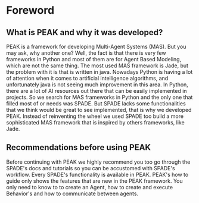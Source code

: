 # Foreword

## What is PEAK and why it was developed?
PEAK is a framework for developing Multi-Agent Systems (MAS). But you may ask, why another one? Well, the fact is that there is very few frameworks in Python and most of them are for Agent Based Modeling, which are not the same thing. The most used MAS framework is Jade, but the problem with it is that is written in java. Nowadays Python is having a lot of attention when it comes to artificial intelligence algorithms, and unfortunately java is not seeing much improvement in this area. In Python, there are a lot of AI resources out there that can be easily implemented in projects. So we search for MAS frameworks in Python and the only one that filled most of or needs was SPADE. But SPADE lacks some functionalities that we think would be great to see implemented, that is why we developed PEAK. Instead of reinventing the wheel we used SPADE too build a more sophisticated MAS framework that is inspired by others frameworks, like Jade.

## Recommendations before using PEAK
Before continuing with PEAK we highly recommend you too go through the SPADE's docs and tutorials so you can be accustomed with SPADE's workflow. Every SPADE's functionality is available in PEAK. PEAK's how to guide only shows the features that are new in the PEAK framework. You only need to know to to create an Agent, how to create and execute Behavior's and how to communicate between agents.